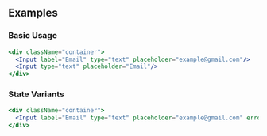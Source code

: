 ## Examples

### Basic Usage

```jsx
<div className="container">
  <Input label="Email" type="text" placeholder="example@gmail.com"/>
  <Input type="text" placeholder="Email"/>
</div>
```

### State Variants

```jsx
<div className="container">
  <Input label="Email" type="text" placeholder="example@gmail.com" error="Invalid Email"/>
</div>
```
